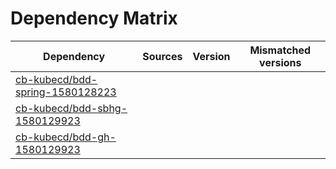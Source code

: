 # Dependency Matrix

Dependency | Sources | Version | Mismatched versions
---------- | ------- | ------- | -------------------
[cb-kubecd/bdd-spring-1580128223](https://github.com/cb-kubecd/bdd-spring-1580128223.git) |  | []() | 
[cb-kubecd/bdd-sbhg-1580129923](https://github.com/cb-kubecd/bdd-sbhg-1580129923.git) |  | []() | 
[cb-kubecd/bdd-gh-1580129923](https://github.com/cb-kubecd/bdd-gh-1580129923.git) |  | []() | 
